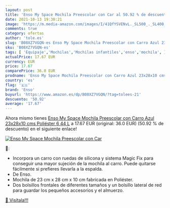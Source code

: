 ```yaml
---
layout: post
title: 'Enso My Space Mochila Preescolar con Car al 50.92 % de descuento'
date: 2021-10-13 19:30:21
image: 'https://m.media-amazon.com/images/I/41QfYSVENvL._SL500_._SL400_.jpg'
comments: true
category: ofertas
author: 'tole.es'
slug: 'B08XZ7VGQN-es Enso My Space Mochila Preescolar con Carro Azul 23x28x10...'
sku: 'B08XZ7VGQN-es'
tags: [ 'Equipaje','Mochilas','Mochilas infantiles','enso','mochila', ]
actualPrice: 17.67 EUR
currency: EUR
price: 17.67
comparePrice: 36.0 EUR
prodname: 'Enso My Space Mochila Preescolar con Carro Azul 23x28x10 cms Poliéster 6 44 L'
country: 'es'
flag: '🇪🇸'
brand: 'Enso'
buyurl: 'https://www.amazon.es/dp/B08XZ7VGQN/?tag=tolees-21'
descuento: '50.92'
average: '17.67'
---
```


Ahora mismo tienes [Enso My Space Mochila Preescolar con Carro Azul 23x28x10 cms Poliéster 6 44 L](https://www.amazon.es/dp/B08XZ7VGQN/?tag=tolees-21) a 17.67 EUR (original: 36.0 EUR) (50.92 %  de descuento) en el siguiente enlace!

[![Enso My Space Mochila Preescolar con Car](https://m.media-amazon.com/images/I/41QfYSVENvL._SL500_._SL400_.jpg)](https://www.amazon.es/dp/B08XZ7VGQN/?tag=tolees-21)

🔎:

- Incorpora un carro con ruedas de silicona y sistema Magic Fix para conseguir una mayor sujeción de la mochila al carro. Puede quitarse fácilmente si prefieres llevarla a la espalda.
- De Enso.
- Mochila de 23 cm x 28 cm x 10 cm fabricada en Poliéster.
- Dos bolsillos frontales de diferentes tamaños y un bolsillo lateral de red para guardar los pequeños accesorios y el almuerzo.

[🛒 Visítala!!!](https://www.amazon.es/dp/B08XZ7VGQN/?tag=tolees-21)
